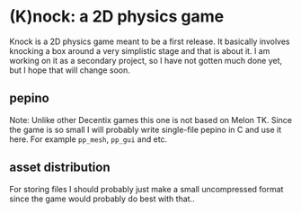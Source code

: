 # (K)nock: a 2D physics game

Knock is a 2D physics game meant to be a first release. It basically involves knocking a box around a very simplistic stage and that is about it. I am working on it as a secondary project, so I have not gotten much done yet, but I hope that will change soon.

## pepino

Note: Unlike other Decentix games this one is not based on Melon TK. Since the game is so small I will probably write single-file pepino in C and use it here. For example `pp_mesh`, `pp_gui` and etc.

## asset distribution

For storing files I should probably just make a small uncompressed format since the game would probably do best with that..
